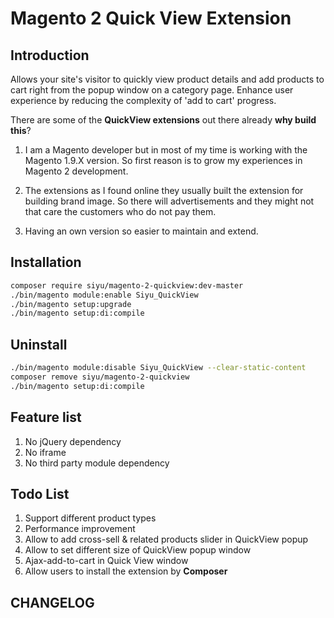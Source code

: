 # Magento 2 Quick View Extension

## Introduction
Allows your site's visitor to quickly view product details and add products to cart right from the popup window on a category page. Enhance user experience by reducing the complexity of 'add to cart' progress.


There are some of the **QuickView extensions** out there already **why build this**? 

1. I am a Magento developer but in most of my time is working with the Magento 1.9.X version. So first reason is to grow my experiences in Magento 2 development.

2. The extensions as I found online they usually built the extension for building brand image. So there will advertisements and they might not that care the customers who do not pay them.

3. Having an own version so easier to maintain and extend.

## Installation
``` bash
composer require siyu/magento-2-quickview:dev-master
./bin/magento module:enable Siyu_QuickView
./bin/magento setup:upgrade
./bin/magento setup:di:compile
```

## Uninstall
``` bash
./bin/magento module:disable Siyu_QuickView --clear-static-content
composer remove siyu/magento-2-quickview
./bin/magento setup:di:compile
```

## Feature list
1. No jQuery dependency
2. No iframe
3. No third party module dependency

## Todo List
1. Support different product types
2. Performance improvement
3. Allow to add cross-sell & related products slider in QuickView popup
4. Allow to set different size of QuickView popup window
5. Ajax-add-to-cart in Quick View window
6. Allow users to install the extension by **Composer**

## CHANGELOG